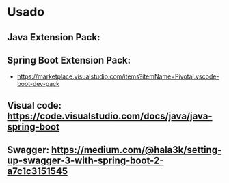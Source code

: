 # Usado
## Java Extension Pack:
## Spring Boot Extension Pack:
  - https://marketplace.visualstudio.com/items?itemName=Pivotal.vscode-boot-dev-pack
## Visual code: https://code.visualstudio.com/docs/java/java-spring-boot
## Swagger: https://medium.com/@hala3k/setting-up-swagger-3-with-spring-boot-2-a7c1c3151545

